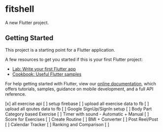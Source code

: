 # fitshell

A new Flutter project.
## Getting Started

This project is a starting point for a Flutter application.

A few resources to get you started if this is your first Flutter project:

- [Lab: Write your first Flutter app](https://flutter.dev/docs/get-started/codelab)
- [Cookbook: Useful Flutter samples](https://flutter.dev/docs/cookbook)

For help getting started with Flutter, view our
[online documentation](https://flutter.dev/docs), which offers tutorials,
samples, guidance on mobile development, and a full API reference.

[x] all exercise api
[ ] setup firebase
[ ] upload all exercise data to fb
[ ] upload all qoutes data to fb
[ ] Google SignUp/SignIn setup
[ ] Body Part Category based Exercise
[ ] Timer with sound - Automatic + Manual
[ ] Score for Exercises
[ ] Create Routine
[ ] BMI + Converter
[ ] Post Reel/Post
[ ] Calendar Tracker
[ ] Ranking and Comparison
[ ] 
